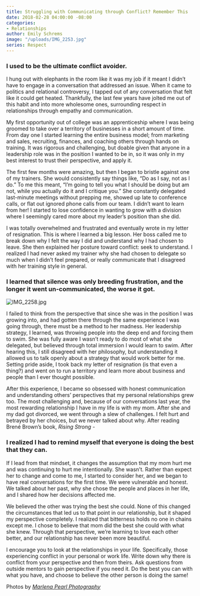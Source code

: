 ```yaml
---
title: Struggling with Communicating through Conflict? Remember This
date: 2018-02-28 04:00:00 -08:00
categories:
- Relationships
author: Emily Schrems
image: "/uploads/IMG_2253.jpg"
series: Respect
---
```


### I used to be the ultimate conflict avoider.

I hung out with elephants in the room like it was my job if it meant I didn’t have to engage in a conversation that addressed an issue. When it came to politics and relational controversy, I tapped out of any conversation that felt like it could get heated. Thankfully, the last few years have jolted me out of this habit and into more wholesome ones, surrounding respect in relationships through empathy and communication.

My first opportunity out of college was an apprenticeship where I was being groomed to take over a territory of businesses in a short amount of time. From day one I started learning the entire business model; from marketing and sales, recruiting, finances, and coaching others through hands on training. It was rigorous and challenging, but doable given that anyone in a leadership role was in the position I wanted to be in, so it was only in my best interest to trust their perspective, and apply it.

The first few months were amazing, but then I began to bristle against one of my trainers. She would consistently say things like, “Do as I say, not as I do.” To me this meant, “I’m going to tell you what I should be doing but am not, while you actually do it and I critique you.” She constantly delegated last-minute meetings without prepping me, showed up late to conference calls, or flat out ignored phone calls from our team. I didn’t want to learn from her! I started to lose confidence in wanting to grow with a division where I seemingly cared more about my leader’s position than she did.

I was totally overwhelmed and frustrated and eventually wrote in my letter of resignation. This is where I learned a big lesson. Her boss called me to break down why I felt the way I did and understand why I had chosen to leave. She then explained her posture toward conflict: seek to understand. I realized I had never asked my trainer why she had chosen to delegate so much when I didn’t feel prepared, or really communicate that I disagreed with her training style in general.

### I learned that silence was only breeding frustration, and the longer it went un-communicated, the worse it got.

![IMG_2258.jpg](/uploads/IMG_2258.jpg)

I failed to think from the perspective that since she was in the position I was growing into, and had gotten there through the same experience I was going through, there must be a method to her madness. Her leadership strategy, I learned, was throwing people into the deep end and forcing them to swim. She was fully aware I wasn’t ready to do most of what she delegated, but believed through total immersion I would learn to swim. After hearing this, I still disagreed with her philosophy, but understanding it allowed us to talk openly about a strategy that would work better for me. Setting pride aside, I took back my letter of resignation (is that even a thing?) and went on to run a territory and learn more about business and people than I ever thought possible.

After this experience, I became so obsessed with honest communication and understanding others’ perspectives that my personal relationships grew too. The most challenging and, because of our conversations last year, the most rewarding relationship I have in my life is with my mom. After she and my dad got divorced, we went through a slew of challenges. I felt hurt and betrayed by her choices, but we never talked about why. After reading Brené Brown’s book, *Rising Strong -*

### I realized I had to remind myself that everyone is doing the best that they can.

If I lead from that mindset, it changes the assumption that my mom hurt me and was continuing to hurt me intentionally. She wasn’t. Rather than expect her to change and come to me, I started to consider her, and we began to have real conversations for the first time. We were vulnerable and honest. We talked about her past, why she chose the people and places in her life, and I shared how her decisions affected me. 

We believed the other was trying the best she could. None of this changed the circumstances that led us to that point in our relationship, but it shaped my perspective completely. I realized that bitterness holds no one in chains except me. I chose to believe that mom did the best she could with what she knew. Through that perspective, we’re learning to love each other better, and our relationship has never been more beautiful.

I encourage you to look at the relationships in your life. Specifically, those experiencing conflict in your personal or work life. Write down why there is conflict from your perspective and then from theirs. Ask questions from outside mentors to gain perspective if you need it. Do the best you can with what you have, and choose to believe the other person is doing the same!

Photos by *[Marlena Pearl Photography](https://www.marlenapearlphotography.com/)*